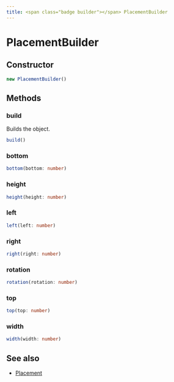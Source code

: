 ```yaml
---
title: <span class="badge builder"></span> PlacementBuilder
---
```

# <span class="badge builder"></span> PlacementBuilder

## Constructor

```typescript
new PlacementBuilder()
```
## Methods

### <span class="badge object-method"></span> build

Builds the object.

```typescript
build()
```

### <span class="badge object-method"></span> bottom

```typescript
bottom(bottom: number)
```

### <span class="badge object-method"></span> height

```typescript
height(height: number)
```

### <span class="badge object-method"></span> left

```typescript
left(left: number)
```

### <span class="badge object-method"></span> right

```typescript
right(right: number)
```

### <span class="badge object-method"></span> rotation

```typescript
rotation(rotation: number)
```

### <span class="badge object-method"></span> top

```typescript
top(top: number)
```

### <span class="badge object-method"></span> width

```typescript
width(width: number)
```

## See also

 * <span class="badge object-type-interface"></span> [Placement](./object-Placement.md)
